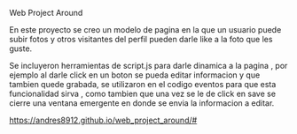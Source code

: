 Web Project Around

En este proyecto se creo un modelo de pagina en la que un usuario puede subir fotos y otros visitantes del perfil pueden darle like a la foto que les guste.

Se incluyeron herramientas de script.js para darle dinamica a la pagina , por ejemplo al darle click en un boton se pueda editar informacion
y que tambien quede grabada, se utilizaron en el codigo eventos para que esta funcionalidad sirva , como tambien que una vez se le de click en save se cierre una
ventana emergente en donde se envia la informacion a editar.

https://andres8912.github.io/web_project_around/#
